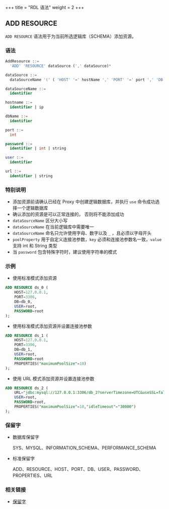 +++
title = "RDL 语法"
weight = 2
+++


## ADD RESOURCE

`ADD RESOURCE` 语法用于为当前所选逻辑库（SCHEMA）添加资源。



### 语法
```SQL
AddResource ::=
  'ADD' 'RESOURCE' dataSource (',' dataSource)*

dataSource ::=
  dataSourceName '(' ( 'HOST' '=' hostName ',' 'PORT' '=' port ',' 'DB' '=' dbName  |  'URL' '=' url  ) ',' 'USER' '=' user (',' 'PASSWORD' '=' password )?  (',' 'PROPERTIES'  '(' ( key  '=' value ) ( ',' key  '=' value )* ')'  )?')'

dataSourceName ::=
  identifier

hostname ::=
  identifier | ip

dbName ::=
  identifier

port ::=
  int

password ::=
  identifier | int | string 

user ::=
  identifier

url ::=
  identifier | string

```

 ### 特别说明
- 添加资源前请确认已经在 Proxy 中创建逻辑数据库，并执行 `use` 命令成功选择一个逻辑数据库
- 确认添加的资源是可以正常连接的， 否则将不能添加成功
- `dataSourceName` 区分大小写
- `dataSourceName` 在当前逻辑库中需要唯一
- `dataSourceName` 命名只允许使用字母、数字以及 `_` ，且必须以字母开头
- `poolProperty` 用于自定义连接池参数，`key` 必须和连接池参数名一致，`value` 支持 int 和 String 类型
- 当 `password` 包含特殊字符时，建议使用字符串的模式

 ### 示例
- 使用标准模式添加资源
```SQL
ADD RESOURCE ds_0 (
    HOST=127.0.0.1,
    PORT=3306,
    DB=db_0,
    USER=root,
    PASSWORD=root
);
```

- 使用标准模式添加资源并设置连接池参数
```SQL
ADD RESOURCE ds_1 (
    HOST=127.0.0.1,
    PORT=3306,
    DB=db_1,
    USER=root,
    PASSWORD=root
    PROPERTIES("maximumPoolSize"=10)
);
```

- 使用 URL 模式添加资源并设置连接池参数
```SQL
ADD RESOURCE ds_2 (
    URL="jdbc:mysql://127.0.0.1:3306/db_2?serverTimezone=UTC&useSSL=false",
    USER=root,
    PASSWORD=root,
    PROPERTIES("maximumPoolSize"=10,"idleTimeout"="30000")
);
```

### 保留字
- 数据库保留字

    SYS、MYSQL、INFORMATION_SCHEMA、PERFORMANCE_SCHEMA

- 标准保留字 

    ADD、RESOURCE、HOST、PORT、DB、USER、PASSWORD、PROPERTIES、URL

 ### 相关链接
- [保留字](/cn/reference/distsql/syntax/reserved-word/)